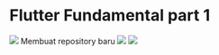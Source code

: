 # Flutter Fundamental part 1



![](https://github.com/MRizqiRamadhani/flutter-fundamental-part1/assets/170856165/677a98b4-1768-4429-a530-26beca0003bd)
Membuat repository baru
![](https://github.com/MRizqiRamadhani/flutter-fundamental-part1/assets/170856165/028e2e8d-3680-45a8-969d-237619d24308)
![](assets/images/#1.png)


